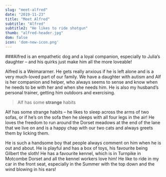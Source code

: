 ```yaml
---
slug: "meet-alfred"
date: "2019-11-23"
title: "Meet Alfred"
subtitle: "Alfred"
subtitle2: "He likes to ride shotgun"
thumb: "alfred-header.jpg"
dom: false
icon: 'dom-new-icon.png'
---
```


###Alfred is an empathetic dog and a loyal companion, especially to Julia’s daughter – and his quirks just make him all the more loveable! 

Alfred is a Weimararner. He gets really anxious if he is left alone and is a very much-loved part of our family. We have a daughter with autism and Alf is her companion and helper, who always seems to sense and know when he needs to be with her and when she needs him. He is also my husband’s personal trainer, getting him outdoors and exercising. 

> Alf has some **strange** habits

Alf has some strange habits – he likes to sleep across the arms of two sofas, or if he’s on the sofa then he sleeps with all four legs in the air! He loves the freedom to run around the Dorset meadows at the end of the lane that we live on and is a happy chap with our two cats and always greets them by licking them. 

He is such a handsome boy that people always comment on him when he is out and about. He is playful and has a box of toys, his favourite being Gilbert the sloth! He has a favourite kennel, which is in Turnpike in Motcombe Dorset and all the kennel workers love him! He like to ride in my car in the front seat, especially in the Summer with the top down and the wind blowing in his ears! 

